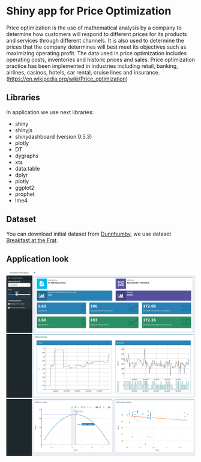 # Shiny app for Price Optimization

Price optimization is the use of mathematical analysis by a company to determine how customers will respond to different prices for its products and services through different channels. It is also used to determine the prices that the company determines will best meet its objectives such as maximizing operating profit. The data used in price optimization includes operating costs, inventories and historic prices and sales. Price optimization practice has been implemented in industries including retail, banking, airlines, casinos, hotels, car rental, cruise lines and insurance. (<https://en.wikipedia.org/wiki/Price_optimization>)

## Libraries

In application we use next libraries:

* shiny
* shinyjs
* shinydashboard (version 0.5.3)
* plotly
* DT
* dygraphs
* xts
* data.table
* dplyr
* plotly
* ggplot2
* prophet
* lme4

## Dataset

You can download initial dataset from [Dunnhumby](https://www.dunnhumby.com), we use dataset [Breakfast at the Frat](https://www.dunnhumby.com/sourcefiles).

## Application look

<img src="img/1.png" alt="1.png" style="width: 900px;"/>
<img src="img/2.png" alt="2.png" style="width: 900px;"/>
<img src="img/3.png" alt="3.png" style="width: 900px;"/>
